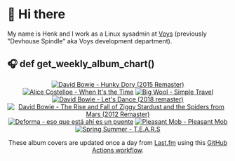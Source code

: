 # 👋 Hi there

My name is Henk and I work as a Linux sysadmin at <a href="https://www.voys.co/about/">Voys</a> (previously "Devhouse Spindle" aka Voys development department).

## 🎧 def get_weekly_album_chart()
<!-- lastfm -->
<p align="center"><a href="https://www.last.fm/music/David+Bowie/Hunky+Dory+(2015+Remaster)"><img src="https://lastfm.freetls.fastly.net/i/u/64s/7d0d755a67cfa8d7653a1ea0b52178a1.png" title="David Bowie - Hunky Dory (2015 Remaster)"></a> <a href="https://www.last.fm/music/Alice+Costelloe/When+It%27s+the+Time"><img src="https://lastfm.freetls.fastly.net/i/u/64s/cbe2a3db1147be51717fdd7c31467bec.png" title="Alice Costelloe - When It's the Time"></a> <a href="https://www.last.fm/music/Big+Wool/Simple+Travel"><img src="https://lastfm.freetls.fastly.net/i/u/64s/4e9df3bd4eacbc03840032f06b935c3a.jpg" title="Big Wool - Simple Travel"></a> <a href="https://www.last.fm/music/David+Bowie/Let%27s+Dance+(2018+remaster)"><img src="https://lastfm.freetls.fastly.net/i/u/64s/8e659d51c3695fa082b543fc4facfb50.jpg" title="David Bowie - Let's Dance (2018 remaster)"></a> <a href="https://www.last.fm/music/David+Bowie/The+Rise+and+Fall+of+Ziggy+Stardust+and+the+Spiders+from+Mars+(2012+Remaster)"><img src="https://lastfm.freetls.fastly.net/i/u/64s/781be87e74355cc5cb8db5a5442f7de9.jpg" title="David Bowie - The Rise and Fall of Ziggy Stardust and the Spiders from Mars (2012 Remaster)"></a> <a href="https://www.last.fm/music/Deforma/eso+que+est%C3%A1+ah%C3%AD+es+un+puente"><img src="https://lastfm.freetls.fastly.net/i/u/64s/312d8c5cecd5e79030992a1380551491.jpg" title="Deforma - eso que está ahí es un puente"></a> <a href="https://www.last.fm/music/Pleasant+Mob/Pleasant+Mob"><img src="https://lastfm.freetls.fastly.net/i/u/64s/5047cedcbdbdf412e56ed63f2760f26f.jpg" title="Pleasant Mob - Pleasant Mob"></a> <a href="https://www.last.fm/music/Spring+Summer/T.E.A.R.S"><img src="https://lastfm.freetls.fastly.net/i/u/64s/80352d8395f1de7ebca703b7ddca8d53.jpg" title="Spring Summer - T.E.A.R.S"></a> </p>

<p align="center">These album covers are updated once a day from <a href="https://www.last.fm/user/hbokh">Last.fm</a> using this <a href="https://github.com/marketplace/actions/lastfm-to-markdown">GitHub Actions workflow</a>.</p>
